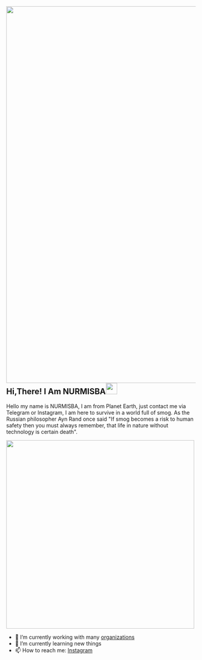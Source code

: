 <h2> <img src="https://i.pinimg.com/originals/b9/7d/c2/b97dc288d71e7938c1ce8b7faacdc9ac.gif" width="1000" /> 
<br> Hi,There!  I Am NURMISBA<img src="https://miro.medium.com/v2/resize:fit:1000/1*ZXQifyIny_o2bFmz1BBz3A.gif" width="30" /> </h2>

Hello my name is NURMISBA, I am from Planet Earth, just contact me via Telegram or Instagram,
I am here to survive in a world full of smog.
As the Russian philosopher Ayn Rand once said "If smog becomes a risk to human safety then you must always remember, that life in nature without technology is certain death".

<img src="https://user-images.githubusercontent.com/62280849/128853969-84ff61d3-28c0-418d-9946-341ea61c7dce.gif" width="500" center >

- 🔭 I’m currently working with many [organizations](https://coconut.or.id/contact)
- 🌱 I’m currently learning new things
- 📫 How to reach me: [Instagram](https://www.instagram.com/nurmisba07/)
